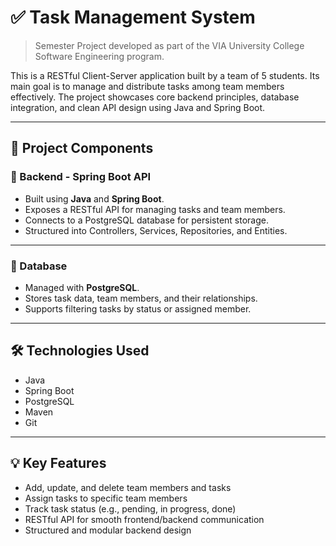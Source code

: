 # ✅ Task Management System

> Semester Project developed as part of the VIA University College Software Engineering program.

This is a RESTful Client-Server application built by a team of 5 students. Its main goal is to manage and distribute tasks among team members effectively. The project showcases core backend principles, database integration, and clean API design using Java and Spring Boot.

---

## 🧩 Project Components

### 🔹 Backend - Spring Boot API
- Built using **Java** and **Spring Boot**.
- Exposes a RESTful API for managing tasks and team members.
- Connects to a PostgreSQL database for persistent storage.
- Structured into Controllers, Services, Repositories, and Entities.

---

### 🔹 Database
- Managed with **PostgreSQL**.
- Stores task data, team members, and their relationships.
- Supports filtering tasks by status or assigned member.

---

## 🛠️ Technologies Used
- Java
- Spring Boot
- PostgreSQL
- Maven
- Git

---

## 💡 Key Features
- Add, update, and delete team members and tasks
- Assign tasks to specific team members
- Track task status (e.g., pending, in progress, done)
- RESTful API for smooth frontend/backend communication
- Structured and modular backend design

